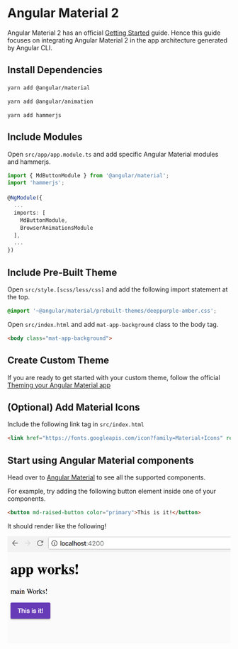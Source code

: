 # Angular Material 2

Angular Material 2 has an official [Getting Started](https://github.com/angular/material2/blob/master/guides/getting-started.md) guide. Hence this guide focuses on integrating Angular Material 2 in the app architecture generated by Angular CLI.

## Install Dependencies

`yarn add @angular/material`

`yarn add @angular/animation`

`yarn add hammerjs`

## Include Modules

Open `src/app/app.module.ts` and add specific Angular Material modules and hammerjs.

```typescript
import { MdButtonModule } from '@angular/material';
import 'hammerjs';

@NgModule({
  ...
  imports: [
    MdButtonModule,
    BrowserAnimationsModule
  ],
  ...
})

```

## Include Pre-Built Theme

Open `src/style.[scss/less/css]` and add the following import statement at the top.

```css
@import '~@angular/material/prebuilt-themes/deeppurple-amber.css';
```

Open `src/index.html` and add `mat-app-background` class to the body tag.

```html
<body class="mat-app-background">
```

## Create Custom Theme

If you are ready to get started with your custom theme, follow the official [Theming your Angular Material app](https://github.com/angular/material2/blob/master/guides/theming.md)

## (Optional) Add Material Icons

Include the following link tag in `src/index.html`

```html
<link href="https://fonts.googleapis.com/icon?family=Material+Icons" rel="stylesheet">
```

## Start using Angular Material components

Head over to [Angular Material](https://material.angular.io/components) to see all the supported components.

For example, try adding the following button element inside one of your components.

```html
<button md-raised-button color="primary">This is it!</button>
```

It should render like the following!

![Angular Material](assets/angular-material.png)
